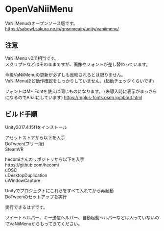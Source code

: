 # OpenVaNiiMenu
VaNiiMenuのオープンソース版です。  
https://sabowl.sakura.ne.jp/gpsnmeajp/unity/vaniimenu/  
  

## 注意
VaNiiMenu v0.11相当です。  
スクリプトなどはそのままですが、画像やフォントが差し替わっています。   
  
今後VaNiiMenuの更新が必ずしも反映されるとは限りません。  
VaNiiMenuほど動作確認をしっかりしていません。(起動チェックくらいです)

フォントはM+ Fontを使えば同じものになります。
(未導入時に表示がまっさらになるのでArialにしています)
https://mplus-fonts.osdn.jp/about.html

## ビルド手順
Unity2017.4.15f1をインストール   
 
アセットストアから以下を入手   
DoTween(フリー版)   
SteamVR   

hecomiさんのリポジトリから以下を入手  
https://github.com/hecomi   
uOSC   
uDesktopDuplication   
uWindowCapture   

Unityでプロジェクトにこれらをすべて入れてから再起動  
DoTweenのセットアップを実行  
  
実行できるはずです。  
  
ツイートヘルパー、キー送信ヘルパー、自動起動ヘルパーなどは入っていないのでVaNiiMenuからもってきてください。  
